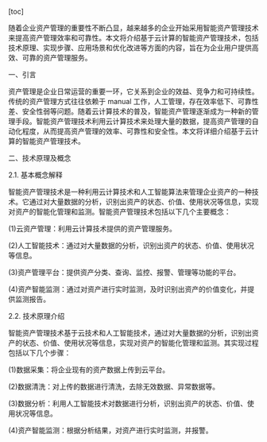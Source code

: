 
[toc]                    
                
                
随着企业资产管理的重要性不断凸显，越来越多的企业开始采用智能资产管理技术来提高资产管理效率和可靠性。本文将介绍基于云计算的智能资产管理技术，包括技术原理、实现步骤、应用场景和优化改进等方面的内容，旨在为企业用户提供高效、可靠的资产管理服务。

一、引言

资产管理是企业日常运营的重要一环，它关系到企业的效益、竞争力和可持续性。传统的资产管理方式往往依赖于 manual 工作，人工管理，存在效率低下、可靠性差、安全性弱等问题。随着云计算技术的普及，智能资产管理逐渐成为一种新的管理手段。智能资产管理技术利用云计算技术来处理大量的数据，提高资产管理的自动化程度，从而提高资产管理的效率、可靠性和安全性。本文将详细介绍基于云计算的智能资产管理技术。

二、技术原理及概念

2.1. 基本概念解释

智能资产管理技术是一种利用云计算技术和人工智能算法来管理企业资产的一种技术。它通过对大量数据的分析，识别出资产的状态、价值、使用状况等信息，实现对资产的智能化管理和监测。智能资产管理技术包括以下几个主要概念：

(1)云资产管理：利用云计算技术提供的资产管理服务。

(2)人工智能技术：通过对大量数据的分析，识别出资产的状态、价值、使用状况等信息。

(3)资产管理平台：提供资产分类、查询、监控、报警、管理等功能的平台。

(4)资产智能监测：通过对资产进行实时监测，及时识别出资产的价值变化，并提供监测报告。

2.2. 技术原理介绍

智能资产管理技术基于云技术和人工智能技术，通过对大量数据的分析，识别出资产的状态、价值、使用状况等信息，实现对资产的智能化管理和监测。其实现过程包括以下几个步骤：

(1)数据采集：将企业现有的资产数据上传到云平台。

(2)数据清洗：对上传的数据进行清洗，去除无效数据、异常数据等。

(3)数据分析：利用人工智能技术对数据进行分析，识别出资产的状态、价值、使用状况等信息。

(4)资产智能监测：根据分析结果，对资产进行实时监测，并报警。

